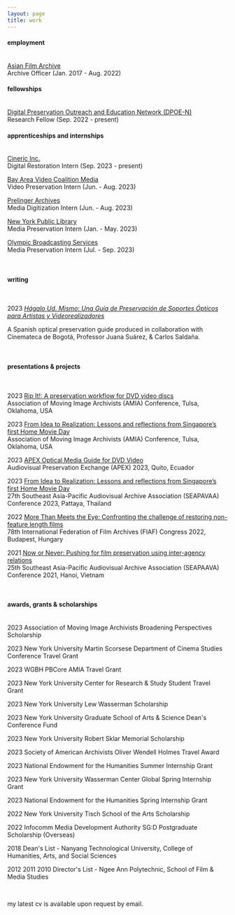 ```yaml
---
layout: page
title: work
---
```


<h4>employment</h4>
<br>
<u>Asian Film Archive</u>
<br>Archive Officer (Jan. 2017 - Aug. 2022)

<br>
<h4>fellowships</h4>
<br>
<u>Digital Preservation Outreach and Education Network (DPOE-N)</u>
<br>Research Fellow (Sep. 2022 - present)

<br>
<h4>apprenticeships and internships</h4>
<br>
<u>Cineric Inc.</u>
<br>Digital Restoration Intern (Sep. 2023 - present)

<u>Bay Area Video Coalition Media</u>
<br>Video Preservation Intern (Jun. - Aug. 2023)

<u>Prelinger Archives</u>
<br>Media Digitization Intern (Jun. - Aug. 2023)

<u>New York Public Library</u>
<br>Media Preservation Intern (Jan. - May. 2023)

<u>Olympic Broadcasting Services</u>
<br>Media Preservation Intern (Jul. - Sep. 2023)

<br>
<h4>writing</h4>
<br>

2023 <u><em>Hágalo Ud. Mismo: Una Guía de Preservación de Soportes Ópticos para Artistas y Videorealizadores</em></u><br>

A Spanish optical preservation guide produced in collaboration with Cinemateca de Bogotá, Professor Juana Suárez, & Carlos Saldaña.

<br>
<h4>presentations & projects</h4>
<br>

2023 <u>Rip It!: A preservation workflow for DVD video discs</u><br>
Association of Moving Image Archivists (AMIA) Conference, Tulsa, Oklahoma, USA

2023 <u>From Idea to Realization: Lessons and reflections from Singapore’s first Home Movie Day</u><br>
Association of Moving Image Archivists (AMIA) Conference, Tulsa, Oklahoma, USA

2023 <u>APEX Optical Media Guide for DVD Video</u><br>
Audiovisual Preservation Exchange (APEX) 2023, Quito, Ecuador

2023 <u>From Idea to Realization: Lessons and reflections from Singapore’s first Home Movie Day</u><br>
27th Southeast Asia-Pacific Audiovisual Archive Association (SEAPAVAA) Conference 2023, Pattaya, Thailand

2022 <u>More Than Meets the Eye: Confronting the challenge of restoring non-feature length films</u><br>
78th International Federation of Film Archives (FIAF) Congress 2022, Budapest, Hungary

2021 <u> Now or Never: Pushing for film preservation using inter-agency relations</u><br>
25th Southeast Asia-Pacific Audiovisual Archive Association (SEAPAAVA) Conference 2021, Hanoi, Vietnam

<br>
<h4>awards, grants & scholarships</h4>
<br>
2023 Association of Moving Image Archivists Broadening Perspectives Scholarship

2023 New York University Martin Scorsese Department of Cinema Studies Conference Travel Grant

2023 WGBH PBCore AMIA Travel Grant

2023 New York University Center for Research & Study Student Travel Grant

2023 New York University Lew Wasserman Scholarship

2023 New York University Graduate School of Arts & Science Dean's Conference Fund

2023 New York University Robert Sklar Memorial Scholarship

2023 Society of American Archivists Oliver Wendell Holmes Travel Award

2023 National Endowment for the Humanities Summer Internship Grant

2023 New York University Wasserman Center Global Spring Internship Grant

2023 National Endowment for the Humanities Spring Internship Grant

2022 New York University Tisch School of the Arts Scholarship

2022 Infocomm Media Development Authority SG:D Postgraduate Scholarship (Overseas)

2018 Dean's List - Nanyang Technological University, College of Humanities, Arts, and Social Sciences

2012 2011 2010 Director's List - Ngee Ann Polytechnic, School of Film & Media Studies

<br>
<p class="message">
  my latest cv is available upon request by email.
</p>

<!-- <p class="message">
  Hey there! This page is included as an example. Feel free to customize it for your own use upon downloading. Carry on!
</p>

Celeste is a lightweight Jekyll theme that features a minimalist, content-first design. It places your content center stage and lets your readers view them in a clutter-free environment without visual distractions. It is based on [Poole](https://github.com/poole/poole), the Jekyll butler, by [@mdo](https://twitter.com/mdo).

In addition to using Poole as its foundation, Celeste is also built using the following open-source projects:

* [normalize.css](http://necolas.github.io/normalize.css/), a modern, HTML5-ready alternative to CSS resets.
* [Font Awesome](https://fontawesome.com/v4.7.0/), the iconic font and CSS toolkit.
* [Hover.css](http://ianlunn.github.io/Hover/), a collection of CSS3 powered hover effects.

Celeste is <i class="fa fa-code"></i> with <i class="fa fa-heart"></i> by [@nicoelayda](https://github.com/nicoelayda). Learn more and contribute on [GitHub](https://github.com/nicoelayda/celeste).

Have questions or suggestions? Feel free to [open an issue on GitHub](https://github.com/nicoelayda/celeste/issues/new) or [ask me on Twitter](https://twitter.com/nicoelayda).

Thanks for reading! -->
